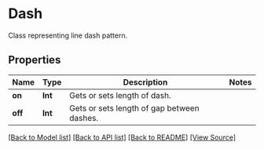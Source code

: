 ﻿# Dash
Class representing line dash pattern.

## Properties
Name | Type | Description | Notes
------------ | ------------- | ------------- | -------------
**on** | **Int** | Gets or sets length of dash. | 
**off** | **Int** | Gets or sets length of gap between dashes. | 

[[Back to Model list]](../README.md#documentation-for-models) [[Back to API list]](../README.md#documentation-for-api-endpoints) [[Back to README]](../README.md) [[View Source]](../AsposePdfCloud/Models/Dash.swift)

